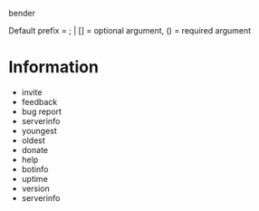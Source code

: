 bender



 Default prefix = ; | [] = optional argument, () = required argument


 # Information

- invite 
- feedback
- bug report 
- serverinfo
- youngest 
- oldest 
- donate
- help
- botinfo 
- uptime 
- version 
- serverinfo 